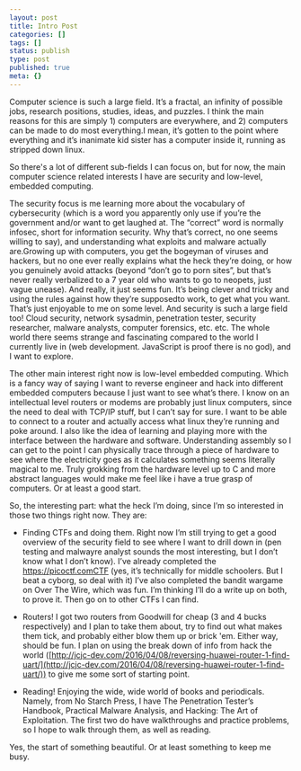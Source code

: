 ```yaml
---
layout: post
title: Intro Post
categories: []
tags: []
status: publish
type: post
published: true
meta: {}
---
```


Computer science is such a large field. It’s a fractal, an infinity of possible jobs, research positions, studies, ideas, and puzzles. I think the main reasons for this are simply 1) computers are everywhere, and 2) computers can be made to do most everything.I mean, it’s gotten to the point where everything and it’s inanimate kid sister has a computer inside it, running as stripped down linux.

So there's a lot of different sub-fields I can focus on, but for now, the main computer science related interests I have are security and low-level, embedded computing.

The security focus is me learning more about the vocabulary of cybersecurity (which is a word you apparently only use if you’re the government and/or want to get laughed at. The “correct” word is normally infosec, short for information security. Why that’s correct, no one seems willing to say), and understanding what exploits and malware actually
are.Growing up with computers, you get the bogeyman of viruses and hackers, but no one ever really explains what the heck they’re doing, or how you genuinely avoid attacks (beyond “don’t go to porn sites”, but that’s never really verbalized to a 7 year old who wants to go to neopets, just vague unease). And really, it just seems fun. It’s being clever and tricky and using the rules against how they’re 
supposedto work, to get what you want. That’s just enjoyable to me on some level. And security is such a large field too! Cloud security, network sysadmin, penetration tester, security researcher, malware analysts, computer forensics, etc. etc. The whole world there seems strange and fascinating compared to the world I currently live in (web development. JavaScript is proof there is no god), and I want to explore.

The other main interest right now is low-level embedded computing. Which is a fancy way of saying I want to reverse engineer and hack into different embedded computers because I just want to see what’s there. I know on an intellectual level routers or modems are probably just linux computers, since the need to deal with TCP/IP stuff, but I can’t say for sure. I want to be able to connect to a router and actually access what linux they’re running and poke around. I also like the idea of learning and playing more with the interface between the hardware and software. Understanding assembly so I can get to the point I can physically trace through a piece of hardware to see where the electricity goes as it calculates something seems literally magical to me. Truly grokking from the hardware level up to C and more abstract languages would make me feel like i have a true grasp of computers. Or at least a good start.

So, the interesting part: what the heck I’m doing, since I’m so interested in those two things right now. They are:

* Finding CTFs and doing them. Right now I’m still trying to get a good overview of the security field to see where I want to drill down in (pen testing and malwayre analyst sounds the most interesting, but I don’t know what I don’t know). I’ve already completed the https://picoctf.comCTF (yes, it’s technically for middle schoolers. But I beat a cyborg, so deal with it) I’ve also completed the bandit wargame on Over The Wire, which was fun. I’m thinking I’ll do a write up on both, to prove it. Then go on to other CTFs I can find.


* Routers! I got two routers from Goodwill for cheap (3 and 4 bucks respectively) and I plan to take them about, try to find out what makes them tick, and probably either blow them up or brick 'em. Either way, should be fun. I plan on using the break down of info from hack the world ([http://jcjc-dev.com/2016/04/08/reversing-huawei-router-1-find-uart/](http://jcjc-dev.com/2016/04/08/reversing-huawei-router-1-find-uart/)) to give me some sort of starting point.


* Reading! Enjoying the wide, wide world of books and periodicals. Namely, from No Starch Press, I have The Penetration Tester’s Handbook, Practical Malware Analysis, and Hacking: The Art of Exploitation. The first two do have walkthroughs and practice problems, so I hope to walk through them, as well as reading.

Yes, the start of something beautiful. Or at least something to keep me busy.
